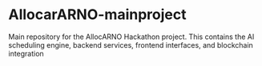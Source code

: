 # AllocarARNO-mainproject
Main repository for the AllocARNO Hackathon project. This contains the AI scheduling engine, backend services, frontend interfaces, and blockchain integration
